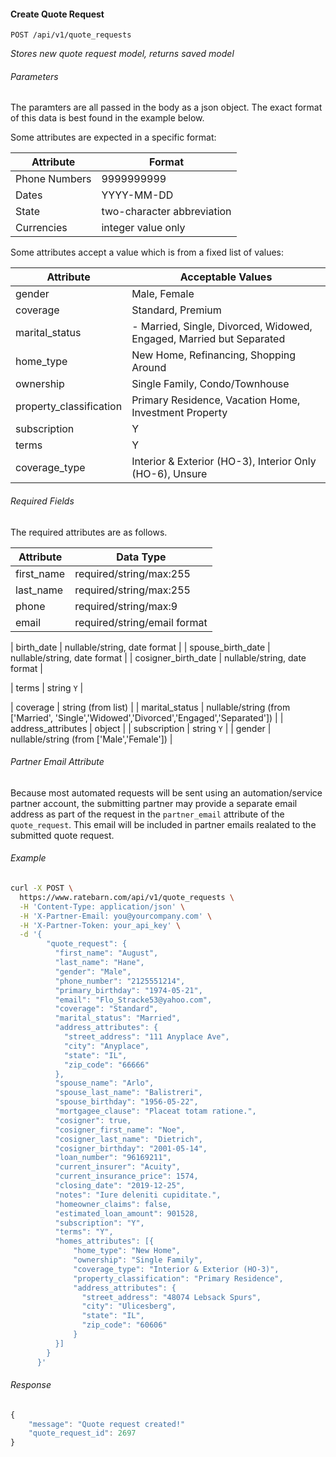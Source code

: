 #### Create Quote Request 
```
POST /api/v1/quote_requests
```

*Stores new quote request model, returns saved model*

###### Parameters
The paramters are all passed in the body as a json object. The exact format of this data is best found in the example below. 

Some attributes are expected in a specific format:

| Attribute | Format |
| --- | --- |
| Phone Numbers | 9999999999 |
| Dates | YYYY-MM-DD |
| State | two-character abbreviation |
| Currencies | integer value only |


Some attributes accept a value which is from a fixed list of values:

| Attribute | Acceptable Values |
| --------- | ----- |
| gender | Male, Female |
| coverage | Standard, Premium |
| marital_status | - Married, Single, Divorced, Widowed, Engaged, Married but Separated |
| home_type | New Home, Refinancing, Shopping Around |
| ownership | Single Family, Condo/Townhouse |
| property_classification | Primary Residence, Vacation Home, Investment Property |
| subscription | Y |
| terms | Y |
| coverage_type | Interior & Exterior (HO‌-3), Interior Only (HO‌-6), Unsure |


###### Required Fields
The required attributes are as follows.


| Attribute | Data Type |
| --------- | --------- |
| first_name | required/string/max:255 |
| last_name | required/string/max:255 |
| phone | required/string/max:9 |
| email | required/string/email format |

| birth_date | nullable/string, date format |
| spouse_birth_date | nullable/string, date format |
| cosigner_birth_date | nullable/string, date format |

| terms | string `Y` |

| coverage | string (from list) |
| marital_status | nullable/string (from ['Married', 'Single','Widowed','Divorced','Engaged','Separated']) |
| address_attributes | object |
| subscription | string `Y` |
| gender | nullable/string (from ['Male','Female']) |


###### Partner Email Attribute
Because most automated requests will be sent using an automation/service partner account, the submitting partner may provide a separate email address as part of the request in the `partner_email` attribute of the `quote_request`. This email will be included in partner emails realated to the submitted quote request.


###### Example

```bash
curl -X POST \
  https://www.ratebarn.com/api/v1/quote_requests \
  -H 'Content-Type: application/json' \
  -H 'X-Partner-Email: you@yourcompany.com' \
  -H 'X-Partner-Token: your_api_key' \
  -d '{
        "quote_request": {
          "first_name": "August",
          "last_name": "Hane",
          "gender": "Male",
          "phone_number": "2125551214",
          "primary_birthday": "1974-05-21",
          "email": "Flo_Stracke53@yahoo.com",
          "coverage": "Standard",
          "marital_status": "Married",
          "address_attributes": {
            "street_address": "111 Anyplace Ave",
            "city": "Anyplace",
            "state": "IL",
            "zip_code": "66666"
          },
          "spouse_name": "Arlo",
          "spouse_last_name": "Balistreri",
          "spouse_birthday": "1956-05-22",
          "mortgagee_clause": "Placeat totam ratione.",
          "cosigner": true,
          "cosigner_first_name": "Noe",
          "cosigner_last_name": "Dietrich",
          "cosigner_birthday": "2001-05-14",
          "loan_number": "96169211",
          "current_insurer": "Acuity",
          "current_insurance_price": 1574,
          "closing_date": "2019-12-25",
          "notes": "Iure deleniti cupiditate.",
          "homeowner_claims": false,
          "estimated_loan_amount": 901528,
          "subscription": "Y",
          "terms": "Y",
          "homes_attributes": [{
              "home_type": "New Home",
              "ownership": "Single Family",
              "coverage_type": "Interior & Exterior (HO‌-3)",
              "property_classification": "Primary Residence",
              "address_attributes": {
                "street_address": "48074 Lebsack Spurs",
                "city": "Ulicesberg",
                "state": "IL",
                "zip_code": "60606"
              }
          }]
        }
      }'
```

###### Response
```javascript
{
    "message": "Quote request created!"
    "quote_request_id": 2697
}
```
